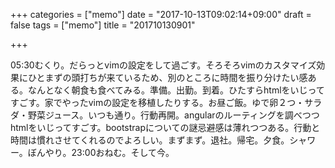 +++
categories = ["memo"]
date = "2017-10-13T09:02:14+09:00"
draft = false
tags = ["memo"]
title = "201710130901"

+++

05:30むくり。だらっとvimの設定をして過ごす。そろそろvimのカスタマイズ効果にひとまずの頭打ちが来ているため、別のところに時間を振り分けたい感ある。なんとなく朝食も食べてみる。準備。出勤。到着。ひたすらhtmlをいじってすごす。家でやったvimの設定を移植したりする。お昼ご飯。ゆで卵２つ・サラダ・野菜ジュース。いつも通り。行動再開。angularのルーティングを調べつつhtmlをいじってすごす。bootstrapについての謎忌避感は薄れつつある。行動と時間は慣れさせてくれるのでよろしい。まずまず。退社。帰宅。夕食。シャワー。ぼんやり。23:00おねむ。そして今。
